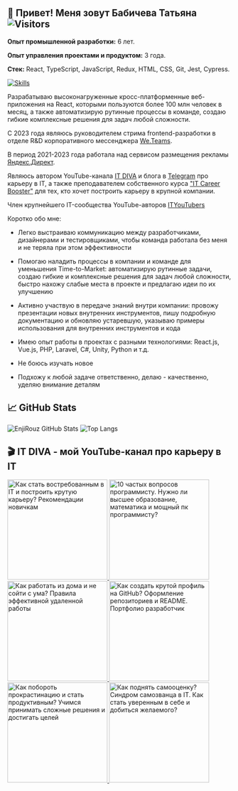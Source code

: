 <!--
🙋 Welcome
**EnjiRouz/EnjiRouz** is a ✨ _special_ ✨ repository because its `README.md` (this file) appears on your GitHub profile.

Here are some ideas to get you started:

- 🔭 I’m currently working on ...
- 🌱 I’m currently learning ...
- 👯 I’m looking to collaborate on ...
- 🤔 I’m looking for help with ...
- 💬 Ask me about ...
- 📫 How to reach me: ...
- 😄 Pronouns: ...
- ⚡ Fun fact: ...
<img src="https://user-images.githubusercontent.com/26218291/76645436-cee8cc00-657a-11ea-9260-558fb3fa35bd.gif" height="250px"/><img src="https://github.com/EnjiRouz/IETS-Individual-Educational-Trajectory-System/blob/master/admin-page.gif" height="250px"/>

✌️ My name is Tanya, I am 23 years old. I have been doing programming for about 7 years, trying out different technologies. I have been engaged in industrial development for 4 years, in particular in C#.

🎓I have experience in cross-platform development, creating mobile applications, working with virtual and augmented reality, machine learning (recently, by the way, I participated in Yandex Data Science competitions), and I can also make adaptive layout, create an MVC application and deploy a server. In addition, I worked closely with game engines such as Unreal Engine and Unity.

👩‍💻 I’m currently working on my first Android Fantasy Game

🎥 And making videos about IT

## 🎮 Игровой Pet-проект
![demo-min](https://user-images.githubusercontent.com/26218291/102014859-08ed3580-3d7a-11eb-8d2f-48e3f790f807.gif)
-->

## 🙋 Привет! Меня зовут Бабичева Татьяна ![Visitors](https://visitor-badge.glitch.me/badge?page_id=enjirouz) 

**Опыт промышленной разработки:** 6 лет.

**Опыт управления проектами и продуктом:** 3 года.

**Стек:** React, TypeScript, JavaScript, Redux, HTML, CSS, Git, Jest, Cypress.

[![Skills](https://skillicons.dev/icons?i=react,ts,js,html,css,git,figma)](https://skillicons.dev)

Разрабатываю высоконагруженные кросс-платформенные веб-приложения на React, которыми пользуются более 100 млн человек в месяц, а также автоматизирую рутинные процессы в команде, создаю гибкие комплексные решения для задач любой сложности.

С 2023 года являюсь руководителем стрима frontend-разработки в отделе R&D корпоративного мессенджера [We.Teams](https://webinar.ru/products/messenger/).

В период 2021-2023 года работала над сервисом размещения рекламы [Яндекс.Директ](https://direct.yandex.ru/).

Являюсь автором YouTube-канала [IT DIVA](https://www.youtube.com/ITDIVA) и блога в [Telegram](https://t.me/it_diva_offical) про карьеру в IT, а также преподавателем собственного курса ["IT Career Booster"](https://course.it-diva.ru/) для тех, кто хочет построить карьеру в крупной компании.

Член крупнейшего IT-сообщества YouTube-авторов [ITYouTubers](https://ityoutubers.com/)

Коротко обо мне:
- Легко выстраиваю коммуникацию между разработчиками, дизайнерами и тестировщиками, чтобы команда работала без меня и не теряла при этом эффективности

- Помогаю наладить процессы в компании и команде для уменьшения Time-to-Market: автоматизирую рутинные задачи, создаю гибкие и комплексные решения для задач любой сложности, быстро нахожу слабые места в проекте и предлагаю идеи по их улучшению

- Активно участвую в передаче знаний внутри компании: провожу презентации новых внутренних инструментов, пишу подробную документацию и обновляю устаревшую, указываю примеры использования для внутренних инструментов и кода

- Имею опыт работы в проектах с разными технологиями: React.js, Vue.js, PHP, Laravel, C#, Unity, Python и т.д. 

- Не боюсь изучать новое

- Подхожу к любой задаче ответственно, делаю - качественно, уделяю внимание деталям

## 📈 GitHub Stats

![EnjiRouz GitHub Stats](https://github-readme-stats.vercel.app/api?username=enjirouz&count_private=true&hide=contribs&show_icons=true&theme=radical)
![Top Langs](https://github-readme-stats.vercel.app/api/top-langs/?username=enjirouz&count_private=true&hide=tsql&langs_count=7&theme=radical&layout=compact)

## 🎬 IT DIVA - мой YouTube-канал про карьеру в IT

<span>  
  <a href="https://www.youtube.com/live/s0Ou47aakZw">
    <img src="https://img.youtube.com/vi/s0Ou47aakZw/0.jpg" alt="Как стать востребованным в IT и построить крутую карьеру? Рекомендации новичкам" height="225px">
  </a>
</span>
<span>
  <a href="https://youtu.be/7tXAFpNvAFg">
    <img src="https://img.youtube.com/vi/7tXAFpNvAFg/0.jpg" alt="10 частых вопросов программисту. Нужно ли высшее образование, математика и мощный пк программисту?" height="225px">
  </a>
</span>
<span>  
  <a href="https://youtu.be/NrW0wT0Ztgc">
    <img src="https://img.youtube.com/vi/NrW0wT0Ztgc/0.jpg" alt="Как работать из дома и не сойти с ума? Правила эффективной удаленной работы" height="225px">
  </a>
</span>
</span>
<span>  
  <a href="https://youtu.be/xWHuw_1G-KA">
    <img src="https://img.youtube.com/vi/xWHuw_1G-KA/0.jpg" alt="Как создать крутой профиль на GitHub? Оформление репозиториев и README. Портфолио разработчик" height="225px">
  </a>
</span>
<span>  
  <a href="https://youtu.be/bgab9PGCcAA">
    <img src="https://img.youtube.com/vi/bgab9PGCcAA/0.jpg" alt="Как побороть прокрастинацию и стать продуктивным? Учимся принимать сложные решения и достигать целей" height="225px">
  </a>
</span>
<span>  
  <a href="https://youtu.be/N54rFHe1hiM">
    <img src="https://img.youtube.com/vi/N54rFHe1hiM/0.jpg" alt="Как поднять самооценку? Синдром самозванца в IT. Как стать уверенным в себе и добиться желаемого?" height="225px">
  </a>
</span>
